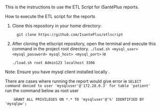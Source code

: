This is the instructions to use the ETL Script for iSantéPlus reports.


How to execute the ETL script for the reports
1)	Clone this repository in your home directory: 

          git clone https://github.com/IsantePlus/etlscript
2)	After cloning the etlscript repository, open the terminal and execute this command in the project root directory.
`./load.sh <mysql_user> <mysql_password> mysql_host> <mysql_port>` ie

        ./load.sh root Admin123 localhost 3306 

 Note: Ensure you have mysql client installed locally  .

 There are cases where running the report would give error ie `SELECT command denied to user 'mysqluser'@'172.28.0.3' for table 'patient'`
 run the command below as root user 

        GRANT ALL PRIVILEGES ON *.* TO 'mysqluser'@'%' IDENTIFIED BY 'mysqlpw';     



